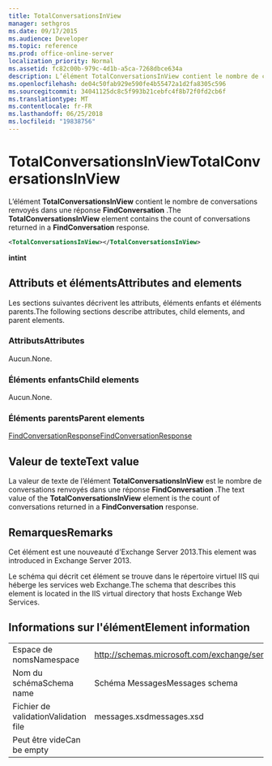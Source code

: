 ```yaml
---
title: TotalConversationsInView
manager: sethgros
ms.date: 09/17/2015
ms.audience: Developer
ms.topic: reference
ms.prod: office-online-server
localization_priority: Normal
ms.assetid: fc82c00b-979c-4d1b-a5ca-7268dbce634a
description: L’élément TotalConversationsInView contient le nombre de conversations renvoyés dans une réponse FindConversation.
ms.openlocfilehash: de04c50fab929e590fe4b55472a1d2fa8305c596
ms.sourcegitcommit: 34041125dc8c5f993b21cebfc4f8b72f0fd2cb6f
ms.translationtype: MT
ms.contentlocale: fr-FR
ms.lasthandoff: 06/25/2018
ms.locfileid: "19838756"
---
```

# <a name="totalconversationsinview"></a><span data-ttu-id="dab3c-103">TotalConversationsInView</span><span class="sxs-lookup"><span data-stu-id="dab3c-103">TotalConversationsInView</span></span>

<span data-ttu-id="dab3c-104">L’élément **TotalConversationsInView** contient le nombre de conversations renvoyés dans une réponse **FindConversation** .</span><span class="sxs-lookup"><span data-stu-id="dab3c-104">The **TotalConversationsInView** element contains the count of conversations returned in a **FindConversation** response.</span></span> 
  
```XML
<TotalConversationsInView></TotalConversationsInView>
```

 <span data-ttu-id="dab3c-105">**int**</span><span class="sxs-lookup"><span data-stu-id="dab3c-105">**int**</span></span>
## <a name="attributes-and-elements"></a><span data-ttu-id="dab3c-106">Attributs et éléments</span><span class="sxs-lookup"><span data-stu-id="dab3c-106">Attributes and elements</span></span>

<span data-ttu-id="dab3c-107">Les sections suivantes décrivent les attributs, éléments enfants et éléments parents.</span><span class="sxs-lookup"><span data-stu-id="dab3c-107">The following sections describe attributes, child elements, and parent elements.</span></span>
  
### <a name="attributes"></a><span data-ttu-id="dab3c-108">Attributs</span><span class="sxs-lookup"><span data-stu-id="dab3c-108">Attributes</span></span>

<span data-ttu-id="dab3c-109">Aucun.</span><span class="sxs-lookup"><span data-stu-id="dab3c-109">None.</span></span>
  
### <a name="child-elements"></a><span data-ttu-id="dab3c-110">Éléments enfants</span><span class="sxs-lookup"><span data-stu-id="dab3c-110">Child elements</span></span>

<span data-ttu-id="dab3c-111">Aucun.</span><span class="sxs-lookup"><span data-stu-id="dab3c-111">None.</span></span>
  
### <a name="parent-elements"></a><span data-ttu-id="dab3c-112">Éléments parents</span><span class="sxs-lookup"><span data-stu-id="dab3c-112">Parent elements</span></span>

[<span data-ttu-id="dab3c-113">FindConversationResponse</span><span class="sxs-lookup"><span data-stu-id="dab3c-113">FindConversationResponse</span></span>](findconversationresponse.md)
  
## <a name="text-value"></a><span data-ttu-id="dab3c-114">Valeur de texte</span><span class="sxs-lookup"><span data-stu-id="dab3c-114">Text value</span></span>

<span data-ttu-id="dab3c-115">La valeur de texte de l’élément **TotalConversationsInView** est le nombre de conversations renvoyés dans une réponse **FindConversation** .</span><span class="sxs-lookup"><span data-stu-id="dab3c-115">The text value of the **TotalConversationsInView** element is the count of conversations returned in a **FindConversation** response.</span></span> 
  
## <a name="remarks"></a><span data-ttu-id="dab3c-116">Remarques</span><span class="sxs-lookup"><span data-stu-id="dab3c-116">Remarks</span></span>

<span data-ttu-id="dab3c-117">Cet élément est une nouveauté d'Exchange Server 2013.</span><span class="sxs-lookup"><span data-stu-id="dab3c-117">This element was introduced in Exchange Server 2013.</span></span>
  
<span data-ttu-id="dab3c-118">Le schéma qui décrit cet élément se trouve dans le répertoire virtuel IIS qui héberge les services web Exchange.</span><span class="sxs-lookup"><span data-stu-id="dab3c-118">The schema that describes this element is located in the IIS virtual directory that hosts Exchange Web Services.</span></span>
  
## <a name="element-information"></a><span data-ttu-id="dab3c-119">Informations sur l'élément</span><span class="sxs-lookup"><span data-stu-id="dab3c-119">Element information</span></span>

|||
|:-----|:-----|
|<span data-ttu-id="dab3c-120">Espace de noms</span><span class="sxs-lookup"><span data-stu-id="dab3c-120">Namespace</span></span>  <br/> |http://schemas.microsoft.com/exchange/services/2006/messages  <br/> |
|<span data-ttu-id="dab3c-121">Nom du schéma</span><span class="sxs-lookup"><span data-stu-id="dab3c-121">Schema name</span></span>  <br/> |<span data-ttu-id="dab3c-122">Schéma Messages</span><span class="sxs-lookup"><span data-stu-id="dab3c-122">Messages schema</span></span>  <br/> |
|<span data-ttu-id="dab3c-123">Fichier de validation</span><span class="sxs-lookup"><span data-stu-id="dab3c-123">Validation file</span></span>  <br/> |<span data-ttu-id="dab3c-124">messages.xsd</span><span class="sxs-lookup"><span data-stu-id="dab3c-124">messages.xsd</span></span>  <br/> |
|<span data-ttu-id="dab3c-125">Peut être vide</span><span class="sxs-lookup"><span data-stu-id="dab3c-125">Can be empty</span></span>  <br/> ||
   

